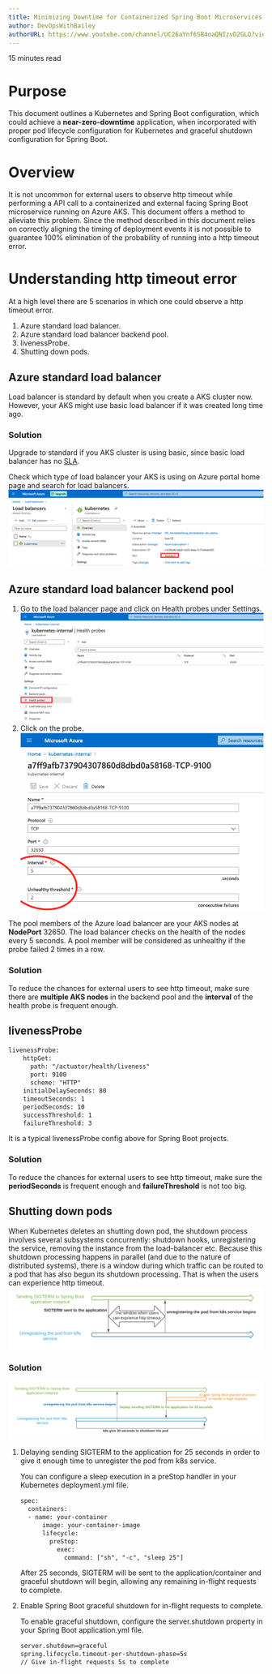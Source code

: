 ```yaml
---
title: Minimizing Downtime for Containerized Spring Boot Microservices Running on AKS
author: DevOpsWithBailey
authorURL: https://www.youtube.com/channel/UC26aYnf6SB4oaQNIzvD2GLQ?view_as=subscriber
---
```

15 minutes read

# Purpose
This document outlines a Kubernetes and Spring Boot configuration, which could achieve a **near-zero-downtime** application, when incorporated with proper pod lifecycle configuration for Kubernetes and graceful shutdown configuration for Spring Boot.

<!--truncate-->

# Overview
It is not uncommon for external users to observe http timeout while performing a API call to a containerized and external facing Spring Boot microservice running on Azure AKS. This document offers a method to alleviate this problem. Since the method described in this document relies on correctly aligning the timing of deployment events it is not possible to guarantee 100% elimination of the probability of running into a http timeout error. 

# Understanding http timeout error
At a high level there are 5 scenarios in which one could observe a http timeout error.
1. Azure standard load balancer.
2. Azure standard load balancer backend pool.
3. livenessProbe.
4. Shutting down pods.
## Azure standard load balancer
Load balancer is standard by default when you create a AKS cluster now. However, your AKS might use basic load balancer if it was created long time ago.
### Solution
Upgrade to standard if you AKS cluster is using basic, since basic load balancer has no [SLA](https://azure.microsoft.com/en-us/support/legal/sla/load-balancer/v1_0/). 

Check which type of load balancer your AKS is using on Azure portal home page and search for load balancers.
![load balancer](/img/load_balancer/standard_load_balancer.png)
## Azure standard load balancer backend pool
1. Go to the load balancer page and click on Health probes under Settings.
    ![health probes](/img/load_balancer/health_check.png)
2. Click on the probe.
    ![specs](/img/load_balancer/health_check_specs.png)

The pool members of the Azure load balancer are your AKS nodes at **NodePort** 32650. The load balancer checks on the health of the nodes every 5 seconds. A pool member will be considered as unhealthy if the probe failed 2 times in a row.
### Solution
To reduce the chances for external users to see http timeout, make sure there are **multiple AKS nodes** in the backend pool and the **interval** of the health probe is frequent enough.
## livenessProbe
```
livenessProbe:
    httpGet:
      path: "/actuator/health/liveness"
      port: 9100
      scheme: "HTTP"
    initialDelaySeconds: 80
    timeoutSeconds: 1
    periodSeconds: 10
    successThreshold: 1
    failureThreshold: 3
```
It is a typical livenessProbe config above for Spring Boot projects. 
### Solution
To reduce the chances for external users to see http timeout, make sure the **periodSeconds** is frequent enough and **failureThreshold** is not too big.
## Shutting down pods
When Kubernetes deletes an shutting down pod, the shutdown process involves several subsystems concurrently: shutdown hooks, unregistering the service, removing the instance from the load-balancer etc. Because this shutdown processing happens in parallel (and due to the nature of distributed systems), there is a window during which traffic can be routed to a pod that has also begun its shutdown processing. That is when the users can experience http timeout.
![shutdown](/img/k8s/shutdown_window.png)
### Solution
![shutdown solution](/img/k8s/shutdown_window_solution.png)
1. Delaying sending SIGTERM to the application for 25 seconds in order to give it enough time to unregister the pod from k8s service.
    
    You can configure a sleep execution in a preStop handler in your Kubernetes deployment.yml file.
    ```
    spec:
      containers:
      - name: your-container
          image: your-container-image
          lifecycle:
            preStop:
              exec:
                command: ["sh", "-c", "sleep 25"]
    ```
    After 25 seconds, SIGTERM will be sent to the application/container and graceful shutdown will begin, allowing any remaining in-flight requests to complete.
2. Enable Spring Boot graceful shutdown for in-flight requests to complete.
    
    To enable graceful shutdown, configure the server.shutdown property in your Spring Boot application.yml file.
    ```
    server.shutdown=graceful
    spring.lifecycle.timeout-per-shutdown-phase=5s 
    // Give in-flight requests 5s to complete
    ```